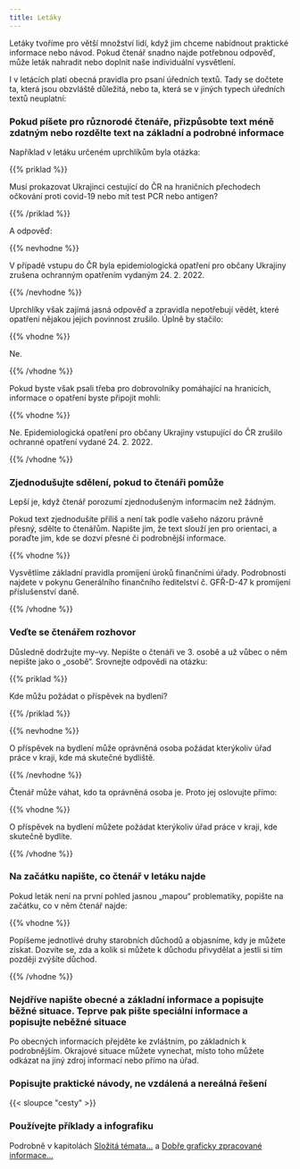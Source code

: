 ```yaml
---
title: Letáky
---
```

Letáky tvoříme pro větší množství lidí, když jim chceme nabídnout praktické informace nebo návod. Pokud čtenář snadno najde potřebnou odpověď, může leták nahradit nebo doplnit naše individuální vysvětlení.

I v letácích platí obecná pravidla pro psaní úředních textů. Tady se dočtete ta, která jsou obzvláště důležitá, nebo ta, která se v jiných typech úředních textů neuplatní:

### Pokud píšete pro různorodé čtenáře, přizpůsobte text méně zdatným nebo rozdělte text na základní a podrobné informace

Například v letáku určeném uprchlíkům byla otázka:

{{% priklad %}}

Musí prokazovat Ukrajinci cestující do ČR na hraničních přechodech očkování proti covid-19 nebo mít test PCR nebo antigen?

{{% /priklad %}}

A odpověď:

{{% nevhodne %}}

V případě vstupu do ČR byla epidemiologická opatření pro občany Ukrajiny zrušena ochranným opatřením vydaným 24. 2. 2022.

{{% /nevhodne %}}

Uprchlíky však zajímá jasná odpověď a zpravidla nepotřebují vědět, které opatření nějakou jejich povinnost zrušilo. Úplně by stačilo:

{{% vhodne %}}

Ne.

{{% /vhodne %}}

Pokud byste však psali třeba pro dobrovolníky pomáhající na hranicích, informace o opatření byste připojit mohli:

{{% vhodne %}}

Ne. Epidemiologická opatření pro občany Ukrajiny vstupující do ČR zrušilo ochranné opatření vydané 24. 2. 2022.

{{% /vhodne %}}

### Zjednodušujte sdělení, pokud to čtenáři pomůže

Lepší je, když čtenář porozumí zjednodušeným informacím než žádným.

Pokud text zjednodušíte příliš a není tak podle vašeho názoru právně přesný, sdělte to čtenářům. Napište jim, že text slouží jen pro orientaci, a poraďte jim, kde se dozví přesné či podrobnější informace.

{{% vhodne %}}

Vysvětlíme základní pravidla promíjení úroků finančními úřady. Podrobnosti najdete v pokynu Generálního finančního ředitelství č. GFŘ-D-47 k promíjení příslušenství daně.

{{% /vhodne %}}

### Veďte se čtenářem rozhovor

Důsledně dodržujte my–vy. Nepište o čtenáři ve 3. osobě a už vůbec o něm nepište jako o „osobě“. Srovnejte odpovědi na otázku:

{{% priklad %}}

Kde můžu požádat o příspěvek na bydlení?

{{% /priklad %}}

{{% nevhodne %}}

O příspěvek na bydlení může oprávněná osoba požádat kterýkoliv úřad práce v kraji, kde má skutečné bydliště.

{{% /nevhodne %}}

Čtenář může váhat, kdo ta oprávněná osoba je. Proto jej oslovujte přímo:

{{% vhodne %}}

O příspěvek na bydlení můžete požádat kterýkoliv úřad práce v kraji, kde skutečně bydlíte.

{{% /vhodne %}}

### Na začátku napište, co čtenář v letáku najde

Pokud leták není na první pohled jasnou „mapou“ problematiky, popište na začátku, co v něm čtenář najde:

{{% vhodne %}}

Popíšeme jednotlivé druhy starobních důchodů a objasníme, kdy je můžete získat. Dozvíte se, zda a kolik si můžete k důchodu přivydělat a jestli si tím později zvýšíte důchod.

{{% /vhodne %}}

### Nejdříve napište obecné a základní informace a popisujte běžné situace. Teprve pak pište speciální informace a popisujte neběžné situace

Po obecných informacích přejděte ke zvláštním, po základních k podrobnějším. Okrajové situace můžete vynechat, místo toho můžete odkázat na jiný zdroj informací nebo přímo na úřad.

### Popisujte praktické návody, ne vzdálená a nereálná řešení

{{< sloupce "cesty" >}}

### Používejte příklady a infografiku

Podrobně v kapitolách [](https://www.ochrance.cz/srozumitelne/slozita_temata_vysvetlete_na_prikladech/)[Složitá témata...](https://www.ochrance.cz/srozumitelne/slozita_temata_vysvetlete_na_prikladech/) a [Dobře graficky zpracované informace...](<[Dobře graficky zpracovan](https://www.ochrance.cz/srozumitelne/dobre_graficky_zpracovane_informace_mohou_vysvetlit_ci_zprehlednit_sdeleni/)>)